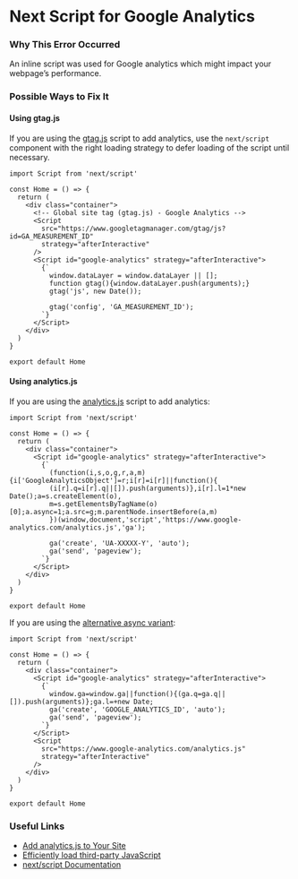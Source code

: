 # Next Script for Google Analytics

### Why This Error Occurred

An inline script was used for Google analytics which might impact your webpage’s performance.

### Possible Ways to Fix It

#### Using gtag.js

If you are using the [gtag.js](https://developers.google.com/analytics/devguides/collection/gtagjs) script to add analytics, use the `next/script` component with the right loading strategy to defer loading of the script until necessary.

    import Script from 'next/script'

    const Home = () => {
      return (
        <div class="container">
          <!-- Global site tag (gtag.js) - Google Analytics -->
          <Script
            src="https://www.googletagmanager.com/gtag/js?id=GA_MEASUREMENT_ID"
            strategy="afterInteractive"
          />
          <Script id="google-analytics" strategy="afterInteractive">
            {`
              window.dataLayer = window.dataLayer || [];
              function gtag(){window.dataLayer.push(arguments);}
              gtag('js', new Date());

              gtag('config', 'GA_MEASUREMENT_ID');
            `}
          </Script>
        </div>
      )
    }

    export default Home

#### Using analytics.js

If you are using the [analytics.js](https://developers.google.com/analytics/devguides/collection/analyticsjs) script to add analytics:

    import Script from 'next/script'

    const Home = () => {
      return (
        <div class="container">
          <Script id="google-analytics" strategy="afterInteractive">
            {`
              (function(i,s,o,g,r,a,m){i['GoogleAnalyticsObject']=r;i[r]=i[r]||function(){
              (i[r].q=i[r].q||[]).push(arguments)},i[r].l=1*new Date();a=s.createElement(o),
              m=s.getElementsByTagName(o)[0];a.async=1;a.src=g;m.parentNode.insertBefore(a,m)
              })(window,document,'script','https://www.google-analytics.com/analytics.js','ga');

              ga('create', 'UA-XXXXX-Y', 'auto');
              ga('send', 'pageview');
            `}
          </Script>
        </div>
      )
    }

    export default Home

If you are using the [alternative async variant](https://developers.google.com/analytics/devguides/collection/analyticsjs#alternative_async_tag):

    import Script from 'next/script'

    const Home = () => {
      return (
        <div class="container">
          <Script id="google-analytics" strategy="afterInteractive">
            {`
              window.ga=window.ga||function(){(ga.q=ga.q||[]).push(arguments)};ga.l=+new Date;
              ga('create', 'GOOGLE_ANALYTICS_ID', 'auto');
              ga('send', 'pageview');
            `}
          </Script>
          <Script
            src="https://www.google-analytics.com/analytics.js"
            strategy="afterInteractive"
          />
        </div>
      )
    }

    export default Home

### Useful Links

- [Add analytics.js to Your Site](https://developers.google.com/analytics/devguides/collection/analyticsjs)
- [Efficiently load third-party JavaScript](https://web.dev/efficiently-load-third-party-javascript/)
- [next/script Documentation](https://nextjs.org/docs/basic-features/script)

